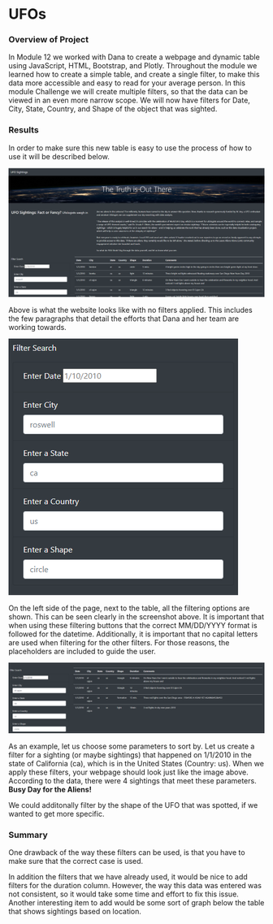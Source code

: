 # UFOs
### Overview of Project
In Module 12 we worked with Dana to create a webpage and dynamic table using JavaScript, HTML, Bootstrap, and Plotly. Throughout the module we learned how to create a simple table, and create a single filter, to make this data more accessible and easy to read for your average person. In this module Challenge we will create multiple filters, so that the data can be viewed in an even more narrow scope. We will now have filters for Date, City, State, Country, and Shape of the object that was sighted. 

### Results
In order to make sure this new table is easy to use the process of how to use it will be described below.  

![This is an image](https://github.com/jkehm/UFOs/blob/main/images/Full_Site_Image.png)

Above is what the website looks like with no filters applied. This includes the few paragraphs that detail the efforts that Dana and her team are working towards.

![This is an image](https://github.com/jkehm/UFOs/blob/main/images/Filters.png)

On the left side of the page, next to the table, all the filtering options are shown. This can be seen clearly in the screenshot above. It is important that when using these filtering buttons that the correct MM/DD/YYYY format is followed for the datetime. Additionally, it is important that no capital letters are used when filtering for the other filters. For those reasons, the placeholders are included to guide the user. 

![This is an image](https://github.com/jkehm/UFOs/blob/main/images/filtered_table.png)

As an example, let us choose some parameters to sort by. Let us create a filter for a sighting (or maybe sightings) that happened on 1/1/2010 in the state of California (ca), which is in the United States (Country: us). When we apply these filters, your webpage should look just like the image above. According to the data, there were 4 sightings that meet these parameters. **Busy Day for the Aliens!**

We could additonally filter by the shape of the UFO that was spotted, if we wanted to get more specific.

### Summary
One drawback of the way these filters can be used, is that you have to make sure that the correct case is used.

In addition the filters that we have already used, it would be nice to add filters for the duration column. However, the way this data was entered was not consistent, so it would take some time and effort to fix this issue. 
Another interesting item to add would be some sort of graph below the table that shows sightings based on location.
